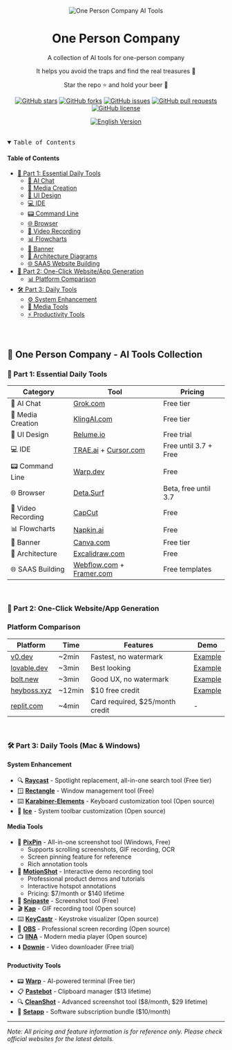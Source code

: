 <div align="center">

![One Person Company AI Tools](./assets/banner.gif)

<h1>One Person Company</h1>

A collection of AI tools for one-person company

It helps you avoid the traps and find the real treasures 🤩

Star the repo ⭐ and hold your beer 🍺

[![GitHub stars](https://img.shields.io/github/stars/cyfyifanchen/one-person-company?style=flat-square&logo=github&color=FFD700&logoColor=white&logoBackground=FFA500)](https://github.com/cyfyifanchen/one-person-company/stargazers)
[![GitHub forks](https://img.shields.io/github/forks/cyfyifanchen/one-person-company?style=flat-square&logo=github&color=FFD700&logoColor=white&logoBackground=FFA500)](https://github.com/cyfyifanchen/one-person-company/network)
[![GitHub issues](https://img.shields.io/github/issues/cyfyifanchen/one-person-company?style=flat-square&logo=github&color=FFD700&logoColor=white&logoBackground=FFA500)](https://github.com/cyfyifanchen/one-person-company/issues)
[![GitHub pull requests](https://img.shields.io/github/issues-pr/cyfyifanchen/one-person-company?style=flat-square&logo=github&color=FFD700&logoColor=white&logoBackground=FFA500)](https://github.com/cyfyifanchen/one-person-company/pulls)
[![GitHub license](https://img.shields.io/github/license/cyfyifanchen/one-person-company?style=flat-square&logo=github&color=FFD700&logoColor=white&logoBackground=FFA500)](https://github.com/cyfyifanchen/one-person-company/blob/main/LICENSE)

[![English Version](https://img.shields.io/badge/简体中文-README-orange?style=for-the-badge&logo=markdown&logoColor=white)](./README.md)

</div>

<br>

<details open>
  <summary><kbd>Table of Contents</kbd></summary>

#### Table of Contents

- [🌟 Part 1: Essential Daily Tools](#-part-1-essential-daily-tools)
  - [🤖 AI Chat](#-ai-chat)
  - [🎨 Media Creation](#-media-creation)
  - [🎯 UI Design](#-ui-design)
  - [💻 IDE](#-ide)
  - [📟 Command Line](#-command-line)
  - [🌐 Browser](#-browser)
  - [🎥 Video Recording](#-video-recording)
  - [📊 Flowcharts](#-flowcharts)
  - [🎨 Banner](#-banner)
  - [📐 Architecture Diagrams](#-architecture-diagrams)
  - [🌐 SAAS Website Building](#-saas-website-building)
- [🚀 Part 2: One-Click Website/App Generation](#-part-2-one-click-websiteapp-generation)
  - [📊 Platform Comparison](#platform-comparison)
- [🛠 Part 3: Daily Tools](#-part-3-daily-tools)
  - [⚙️ System Enhancement](#system-enhancement)
  - [🎥 Media Tools](#media-tools)
  - [⚡ Productivity Tools](#productivity-tools)

####

<br/>

</details>

## 🏢 One Person Company - AI Tools Collection

### 🌟 Part 1: Essential Daily Tools

| Category | Tool | Pricing |
|----------|------|---------|
| 🤖 AI Chat | [Grok.com](http://Grok.com) | Free tier |
| 🎨 Media Creation | [KlingAI.com](http://klingai.com) | Free tier |
| 🎯 UI Design | [Relume.io](http://Relume.io) | Free trial |
| 💻 IDE | [TRAE.ai](http://TRAE.ai) + [Cursor.com](http://Cursor.com) | Free until 3.7 + Free |
| 📟 Command Line | [Warp.dev](http://warp.dev) | Free |
| 🌐 Browser | [Deta.Surf](http://deta.Surf) | Beta, free until 3.7 |
| 🎥 Video Recording | [CapCut](https://www.capcut.cn/) | Free |
| 📊 Flowcharts | [Napkin.ai](http://Napkin.ai) | Free |
| 🎨 Banner | [Canva.com](http://Canva.com) | Free tier |
| 📐 Architecture | [Excalidraw.com](http://Excalidraw.com) | Free |
| 🌐 SAAS Building | [Webflow.com](http://Webflow.com) + [Framer.com](http://framer.com) | Free templates |

<br/>

### 🚀 Part 2: One-Click Website/App Generation

### Platform Comparison

| Platform | Time | Features | Demo |
|----------|------|----------|------|
| [v0.dev](http://v0.dev) | ~2min | Fastest, no watermark | [Example](http://v0-saa-s-landing-page-zucn5j.vercel.app) |
| [lovable.dev](http://lovable.dev) | ~3min | Best looking | [Example](http://fab-landing-magic.lovable.app) |
| [bolt.new](http://bolt.new) | ~3min | Good UX, no watermark | [Example](http://frabjous-liger-0a7f6a.netlify.app) |
| [heyboss.xyz](http://heyboss.xyz) | ~12min | $10 free credit | [Example](http://4debce98.heyboss.tech/f28ae845) |
| [replit.com](http://replit.com) | ~4min | Card required, $25/month credit | - |

<br/>

### 🛠 Part 3: Daily Tools (Mac & Windows)

#### System Enhancement
- 🔍 **[Raycast](http://raycast.com)** - Spotlight replacement, all-in-one search tool (Free tier)
- 🪟 **[Rectangle](http://rectangleapp.com)** - Window management tool (Free)
- ⌨️ **[Karabiner-Elements](http://karabiner-elements.pqrs.org)** - Keyboard customization tool (Open source)
- 🔧 **[Ice](http://github.com/jordanbaird/Ice)** - System toolbar customization (Open source)

#### Media Tools
- 📸 **[PixPin](https://pixpin.cn)** - All-in-one screenshot tool (Windows, Free)
  - Supports scrolling screenshots, GIF recording, OCR
  - Screen pinning feature for reference
  - Rich annotation tools
- 🎥 **[MotionShot](https://www.motionshot.io)** - Interactive demo recording tool
  - Professional product demos and tutorials
  - Interactive hotspot annotations
  - Pricing: $7/month or $140 lifetime
- 📸 **[Snipaste](http://snipaste.com)** - Screenshot tool (Free)
- 🎬 **[Kap](http://getkap.co)** - GIF recording tool (Open source)
- ⌨️ **[KeyCastr](http://github.com/keycastr/keycastr)** - Keystroke visualizer (Open source)
- 🎥 **[OBS](http://obsproject.com)** - Professional screen recording (Open source)
- 📺 **[IINA](http://iina.io)** - Modern media player (Open source)
- ⬇️ **[Downie](http://software.charliemonroe.net/downie)** - Video downloader (Free trial)

#### Productivity Tools
- 📟 **[Warp](http://warp.dev)** - AI-powered terminal (Free tier)
- 📋 **[Pastebot](http://tapbots.com/pastebot)** - Clipboard manager ($13 lifetime)
- 🔍 **[CleanShot](http://cleanshot.com)** - Advanced screenshot tool ($8/month, $29 lifetime)
- 🎁 **[Setapp](http://setapp.com)** - Software subscription bundle ($10/month)

---
*Note: All pricing and feature information is for reference only. Please check official websites for the latest details.*